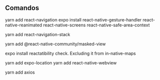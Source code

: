 ## Comandos
yarn add react-navigation
expo install react-native-gesture-handler react-native-reanimated react-native-screens react-native-safe-area-context

yarn add react-navigation-stack

yarn add @react-native-community/masked-view

expo install reactatibility check. Excluding it from in-native-maps

yarn add expo-location
yarn add react-native-webview

yarn add axios
